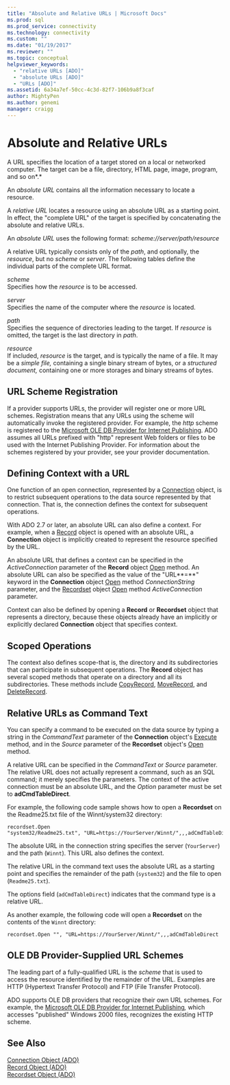 ```yaml
---
title: "Absolute and Relative URLs | Microsoft Docs"
ms.prod: sql
ms.prod_service: connectivity
ms.technology: connectivity
ms.custom: ""
ms.date: "01/19/2017"
ms.reviewer: ""
ms.topic: conceptual
helpviewer_keywords: 
  - "relative URLs [ADO]"
  - "absolute URLs [ADO]"
  - "URLs [ADO]"
ms.assetid: 6a34a7ef-50cc-4c3d-82f7-106b9a8f3caf
author: MightyPen
ms.author: genemi
manager: craigg
---
```

# Absolute and Relative URLs
A URL specifies the location of a target stored on a local or networked computer. The target can be a file, directory, HTML page, image, program, and so on*.*  
  
 An *absolute URL* contains all the information necessary to locate a resource.  
  
 A *relative URL* locates a resource using an absolute URL as a starting point. In effect, the "complete URL" of the target is specified by concatenating the absolute and relative URLs.  
  
 An *absolute URL* uses the following format: *scheme://server/path/resource*  
  
 A relative URL typically consists only of the *path*, and optionally, the *resource*, but no *scheme* or *server*. The following tables define the individual parts of the complete URL format.  
  
 *scheme*  
 Specifies how the *resource* is to be accessed.  
  
 *server*  
 Specifies the name of the computer where the *resource* is located.  
  
 *path*  
 Specifies the sequence of directories leading to the target. If *resource* is omitted, the target is the last directory in *path*.  
  
 *resource*  
 If included, *resource* is the target, and is typically the name of a file. It may be a *simple file,* containing a single binary stream of bytes, or a *structured document,* containing one or more storages and binary streams of bytes.  
  
## URL Scheme Registration  
 If a provider supports URLs, the provider will register one or more URL schemes. Registration means that any URLs using the scheme will automatically invoke the registered provider. For example, the *http* scheme is registered to the [Microsoft OLE DB Provider for Internet Publishing](../../../ado/guide/appendixes/microsoft-ole-db-provider-for-internet-publishing.md). ADO assumes all URLs prefixed with "http" represent Web folders or files to be used with the Internet Publishing Provider. For information about the schemes registered by your provider, see your provider documentation.  
  
## Defining Context with a URL  
 One function of an open connection, represented by a [Connection](../../../ado/reference/ado-api/connection-object-ado.md) object, is to restrict subsequent operations to the data source represented by that connection. That is, the connection defines the context for subsequent operations.  
  
 With ADO 2.7 or later, an absolute URL can also define a context. For example, when a [Record](../../../ado/reference/ado-api/record-object-ado.md) object is opened with an absolute URL, a **Connection** object is implicitly created to represent the resource specified by the URL.  
  
 An absolute URL that defines a context can be specified in the *ActiveConnection* parameter of the **Record** object [Open](../../../ado/reference/ado-api/open-method-ado-record.md) method. An absolute URL can also be specified as the value of the "URL**=**" keyword in the **Connection** object [Open](../../../ado/reference/ado-api/open-method-ado-connection.md) method *ConnectionString* parameter, and the [Recordset](../../../ado/reference/ado-api/recordset-object-ado.md) object [Open](../../../ado/reference/ado-api/open-method-ado-recordset.md) method *ActiveConnection* parameter.  
  
 Context can also be defined by opening a **Record** or **Recordset** object that represents a directory, because these objects already have an implicitly or explicitly declared **Connection** object that specifies context.  
  
## Scoped Operations  
 The context also defines scope-that is, the directory and its subdirectories that can participate in subsequent operations. The **Record** object has several scoped methods that operate on a directory and all its subdirectories. These methods include [CopyRecord](../../../ado/reference/ado-api/copyrecord-method-ado.md), [MoveRecord](../../../ado/reference/ado-api/moverecord-method-ado.md), and [DeleteRecord](../../../ado/reference/ado-api/deleterecord-method-ado.md).  
  
## Relative URLs as Command Text  
 You can specify a command to be executed on the data source by typing a string in the *CommandText* parameter of the **Connection** object's [Execute](../../../ado/reference/ado-api/execute-method-ado-connection.md) method, and in the *Source* parameter of the **Recordset** object's [Open](../../../ado/reference/ado-api/open-method-ado-recordset.md) method.  
  
 A relative URL can be specified in the *CommandText* or *Source* parameter. The relative URL does not actually represent a command, such as an SQL command; it merely specifies the parameters. The context of the active connection must be an absolute URL, and the *Option* parameter must be set to **adCmdTableDirect**.  
  
 For example, the following code sample shows how to open a **Recordset** on the Readme25.txt file of the Winnt/system32 directory:  
  
```  
recordset.Open "system32/Readme25.txt", "URL=https://YourServer/Winnt/",,,adCmdTableDirect  
```  
  
 The absolute URL in the connection string specifies the server (`YourServer`) and the path (`Winnt`). This URL also defines the context.  
  
 The relative URL in the command text uses the absolute URL as a starting point and specifies the remainder of the path (`system32`) and the file to open (`Readme25.txt`).  
  
 The options field (`adCmdTableDirect`) indicates that the command type is a relative URL.  
  
 As another example, the following code will open a **Recordset** on the contents of the `Winnt` directory:  
  
```  
recordset.Open "", "URL=https://YourServer/Winnt/",,,adCmdTableDirect  
```  
  
## OLE DB Provider-Supplied URL Schemes  
 The leading part of a fully-qualified URL is the *scheme* that is used to access the resource identified by the remainder of the URL. Examples are HTTP (Hypertext Transfer Protocol) and FTP (File Transfer Protocol).  
  
 ADO supports OLE DB providers that recognize their own URL schemes. For example, the [Microsoft OLE DB Provider for Internet Publishing](../../../ado/guide/appendixes/microsoft-ole-db-provider-for-internet-publishing.md)*,* which accesses "published" Windows 2000 files, recognizes the existing HTTP scheme.  
  
## See Also  
 [Connection Object (ADO)](../../../ado/reference/ado-api/connection-object-ado.md)   
 [Record Object (ADO)](../../../ado/reference/ado-api/record-object-ado.md)   
 [Recordset Object (ADO)](../../../ado/reference/ado-api/recordset-object-ado.md)
